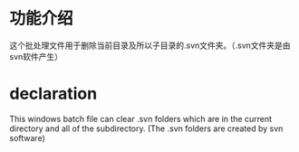 功能介绍
==================

这个批处理文件用于删除当前目录及所以子目录的.svn文件夹。（.svn文件夹是由svn软件产生）


declaration
==================
This windows batch file can clear .svn folders which are in the current directory and all of the subdirectory. (The .svn folders are created by svn software)
